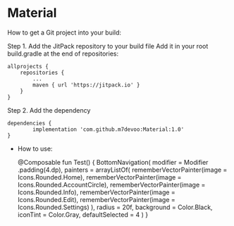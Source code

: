 # Material

How to get a Git project into your build:

Step 1. Add the JitPack repository to your build file
Add it in your root build.gradle at the end of repositories:

	allprojects {
		repositories {
			...
			maven { url 'https://jitpack.io' }
		}
	}
  
Step 2. Add the dependency

	dependencies {
	        implementation 'com.github.m7devoo:Material:1.0'
	}

* How to use:

	@Composable
	fun Test() {
		BottomNavigation(
			    modifier = Modifier
				.padding(4.dp),
			    painters = arrayListOf(
					rememberVectorPainter(image = Icons.Rounded.Home),
					rememberVectorPainter(image = Icons.Rounded.AccountCircle),
					rememberVectorPainter(image = Icons.Rounded.Info),
					rememberVectorPainter(image = Icons.Rounded.Edit),
					rememberVectorPainter(image = Icons.Rounded.Settings)
			    ),
			    radius = 20f,
			    background = Color.Black,
			    iconTint = Color.Gray,
			    defaultSelected = 4
		)
	}
